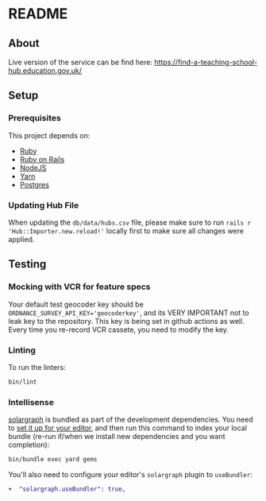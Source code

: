 # README

## About

Live version of the service can be find here: https://find-a-teaching-school-hub.education.gov.uk/

## Setup

### Prerequisites

This project depends on:

  - [Ruby](https://www.ruby-lang.org/)
  - [Ruby on Rails](https://rubyonrails.org/)
  - [NodeJS](https://nodejs.org/)
  - [Yarn](https://yarnpkg.com/)
  - [Postgres](https://www.postgresql.org/)

### Updating Hub File

When updating the `db/data/hubs.csv` file, please make sure to run `rails r 'Hub::Importer.new.reload!'` locally first to make sure all changes were applied.

## Testing

### Mocking with VCR for feature specs

Your default test geocoder key should be `ORDNANCE_SURVEY_API_KEY='geocoderkey'`, and its VERY IMPORTANT not to leak
key to the repository. This key is being set in github actions as well.
Every time you re-record VCR cassete, you need to modify the key.

### Linting

To run the linters:

```bash
bin/lint
```
### Intellisense

[solargraph](https://github.com/castwide/solargraph) is bundled as part of the
development dependencies. You need to [set it up for your
editor](https://github.com/castwide/solargraph#using-solargraph), and then run
this command to index your local bundle (re-run if/when we install new
dependencies and you want completion):

```sh
bin/bundle exec yard gems
```

You'll also need to configure your editor's `solargraph` plugin to
`useBundler`:

```diff
+  "solargraph.useBundler": true,
```
